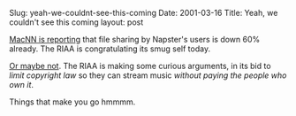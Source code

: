 Slug: yeah-we-couldnt-see-this-coming
Date: 2001-03-16
Title: Yeah, we couldn't see this coming
layout: post

<a href="http://www.macnn.com/news.php?id=4316">MacNN is reporting</a> that file sharing by Napster&#39;s users is down 60% already. The RIAA is congratulating its smug self today.

<a href="http://www.wirednews.com/news/business/0,1367,42426,00.html">Or maybe not</a>. The RIAA is making some curious arguments, in its bid to <i>limit copyright law</i> so they can stream music <i>without paying the people who own it</i>.

Things that make you go hmmmm.
